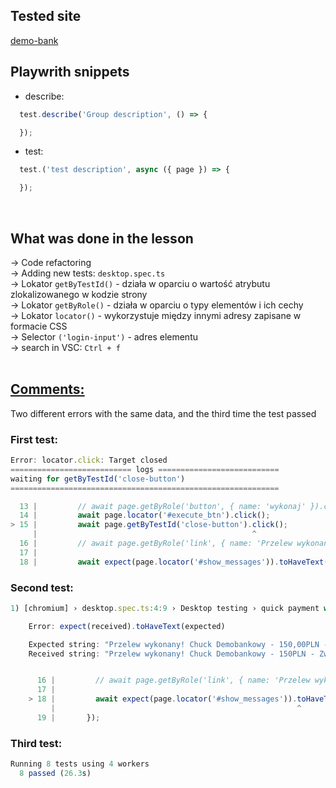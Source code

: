 ## Tested site 
[demo-bank](https://demo-bank.vercel.app/)

## Playwrith snippets

- describe:
```TypeScript
  test.describe('Group description', () => {

  });
```

- test:
```TypeScript
  test.('test description', async ({ page }) => {

  });
```
<br>

## What was done in the lesson
-> Code refactoring  
-> Adding new tests: `desktop.spec.ts`  
-> Lokator `getByTestId()` - działa w oparciu o wartość atrybutu zlokalizowanego w kodzie strony  
-> Lokator `getByRole()` - działa w oparciu o typy elementów i ich cechy  
-> Lokator `locator()` - wykorzystuje między innymi adresy zapisane w formacie CSS  
-> Selector `('login-input')` - adres elementu  
-> search in VSC: `Ctrl + f`  
<br>

## [Comments:]()
Two different errors with the same data, and the third time the test passed 

### First test:
```TypeScript
Error: locator.click: Target closed
=========================== logs ===========================
waiting for getByTestId('close-button')
============================================================

  13 |         // await page.getByRole('button', { name: 'wykonaj' }).click();
  14 |         await page.locator('#execute_btn').click();
> 15 |         await page.getByTestId('close-button').click();
     |                                                ^
  16 |         // await page.getByRole('link', { name: 'Przelew wykonany! Chuck Demobankowy - 150,00PLN - Zwrot środków' }).click();
  17 |
  18 |         await expect(page.locator('#show_messages')).toHaveText('Przelew wykonany! Chuck Demobankowy - 150,00PLN - Zwrot środków');
```

### Second test:
```TypeScript
1) [chromium] › desktop.spec.ts:4:9 › Desktop testing › quick payment with correct data ──────────

    Error: expect(received).toHaveText(expected)

    Expected string: "Przelew wykonany! Chuck Demobankowy - 150,00PLN - Zwrot środków"
    Received string: "Przelew wykonany! Chuck Demobankowy - 150PLN - Zwrot środków"


      16 |         // await page.getByRole('link', { name: 'Przelew wykonany! Chuck Demobankowy - 150,00PLN - Zwrot środków' }).click();
      17 |
    > 18 |         await expect(page.locator('#show_messages')).toHaveText('Przelew wykonany! Chuck Demobankowy - 150,00PLN - Zwrot środków');
         |                                                      ^
      19 |       });
```

### Third test:
```TypeScript
Running 8 tests using 4 workers
  8 passed (26.3s)
```
